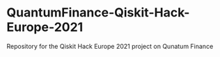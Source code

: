 # QuantumFinance-Qiskit-Hack-Europe-2021
Repository for the Qiskit Hack Europe 2021 project on Qunatum Finance
